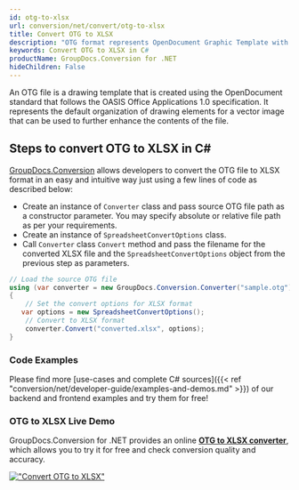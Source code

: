 ```yaml
---
id: otg-to-xlsx
url: conversion/net/convert/otg-to-xlsx
title: Convert OTG to XLSX
description: "OTG format represents OpenDocument Graphic Template with .otg extension. Learn how to convert OTG to XLSX file programmatically in C# language using GroupDocs.Conversion for .NET library."
keywords: Convert OTG to XLSX in C#
productName: GroupDocs.Conversion for .NET
hideChildren: False
---
```


An OTG file is a drawing template that is created using the OpenDocument standard that follows the OASIS Office Applications 1.0 specification. It represents the default organization of drawing elements for a vector image that can be used to further enhance the contents of the file.

## Steps to convert OTG to XLSX in C#

[GroupDocs.Conversion](https://products.groupdocs.com/conversion/net) allows developers to convert the OTG file to XLSX format in an easy and intuitive way just using a few lines of code as described below:

* Create an instance of `Converter` class and pass source OTG file path as a constructor parameter. You may specify absolute or relative file path as per your requirements. 
* Create an instance of `SpreadsheetConvertOptions` class.
* Call `Converter` class `Convert` method and pass the filename for the converted XLSX file and the `SpreadsheetConvertOptions` object from the previous step as parameters.

```csharp
// Load the source OTG file
using (var converter = new GroupDocs.Conversion.Converter("sample.otg"))
{
    // Set the convert options for XLSX format
   var options = new SpreadsheetConvertOptions();
    // Convert to XLSX format
    converter.Convert("converted.xlsx", options);
}
```

### Code Examples

Please find more [use-cases and complete C# sources]({{< ref "conversion/net/developer-guide/examples-and-demos.md" >}}) of our backend and frontend examples and try them for free!

### OTG to XLSX Live Demo

GroupDocs.Conversion for .NET provides an online [**OTG to XLSX converter**](https://products.groupdocs.app/conversion/otg-to-xlsx), which allows you to try it for free and check conversion quality and accuracy.

[!["Convert OTG to XLSX"](conversion/net/images/convert-to-xlsx/convert-otg-to-xlsx.png)](https://products.groupdocs.app/conversion/otg-to-xlsx)